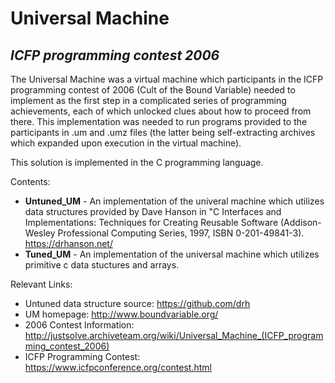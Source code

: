# Universal Machine 
## _ICFP programming contest 2006_

The Universal Machine was a virtual machine which participants in the ICFP programming contest of 2006 (Cult of the Bound Variable) needed to implement as the first step in a complicated series of programming achievements, each of which unlocked clues about how to proceed from there. This implementation was needed to run programs provided to the participants in .um and .umz files (the latter being self-extracting archives which expanded upon execution in the virtual machine).

This solution is implemented in the C programming language.

Contents:
- **Untuned_UM** - An implementation of the univeral machine which utilizes data structures provided by Dave Hanson in "C Interfaces and Implementations: Techniques for Creating Reusable Software (Addison-Wesley Professional Computing Series, 1997, ISBN 0-201-49841-3). https://drhanson.net/
- **Tuned_UM** - An implementation of the universal machine which utilizes primitive c data stuctures and arrays.

Relevant Links:
- Untuned data structure source: https://github.com/drh
- UM homepage: http://www.boundvariable.org/
- 2006 Contest Information: http://justsolve.archiveteam.org/wiki/Universal_Machine_(ICFP_programming_contest_2006)
- ICFP Programming Contest: https://www.icfpconference.org/contest.html
